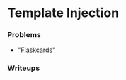 # Template Injection

### Problems
* ["Flaskcards"](http://2018shell.picoctf.com:17991/ "picoCTF")

### Writeups
